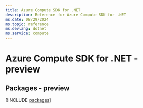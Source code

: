 ```yaml
---
title: Azure Compute SDK for .NET
description: Reference for Azure Compute SDK for .NET
ms.date: 08/29/2024
ms.topic: reference
ms.devlang: dotnet
ms.service: compute
---
```

# Azure Compute SDK for .NET - preview
## Packages - preview
[!INCLUDE [packages](compute-index.md)]